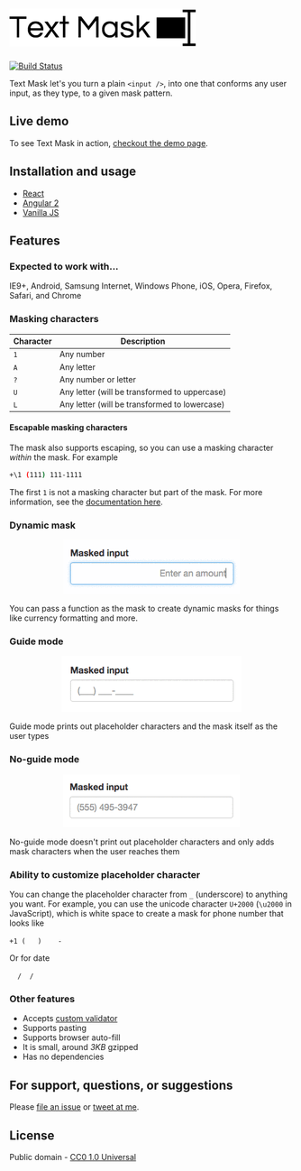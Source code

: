 # [![Text Mask](assets/logo.png)](https://github.com/msafi/text-mask/#readme)

[![Build Status](https://travis-ci.org/msafi/text-mask.svg?branch=master)](https://travis-ci.org/msafi/text-mask)

Text Mask let's you turn a plain `<input />`, into one that conforms
any user input, as they type, to a given mask pattern.

## Live demo

To see Text Mask in action, [checkout the demo page](https://msafi.github.io/text-mask/).

## Installation and usage

* [React](react#readme)
* [Angular 2](angular2#readme)
* [Vanilla JS](vanilla#readme)

## Features

### Expected to work with...

IE9+, Android, Samsung Internet, Windows Phone, iOS, Opera, Firefox, Safari, and Chrome

### Masking characters

Character | Description
--- | ---
`1` | Any number
`A` | Any letter
`?` | Any number or letter
`U` | Any letter (will be transformed to uppercase)
`L` | Any letter (will be transformed to lowercase)

#### Escapable masking characters

The mask also supports escaping, so you can use a masking character *within* the mask. For example

```bash
+\1 (111) 111-1111
```

The first `1` is not a masking character but part of the mask. For more information, see the
[documentation here](https://github.com/msafi/text-mask/blob/master/componentDocumentation.md#readme).

### Dynamic mask

<p align="center">
<img src="assets/dynamicMask.gif"/>
</p>

You can pass a function as the mask to create dynamic masks for things like currency formatting
and more.

### Guide mode

<p align="center">
<img src="assets/guideMode.gif"/>
</p>

Guide mode prints out placeholder characters and the mask itself as the user types

### No-guide mode

<p align="center">
<img src="assets/noGuideMode.gif"/>
</p>

No-guide mode doesn't print out placeholder characters and only adds mask characters when the
user reaches them

### Ability to customize placeholder character

You can change the placeholder character from `_` (underscore) to anything you want. For example,
you can use the unicode character `U+2000` (`\u2000` in JavaScript), which is white space to
create a mask for phone number that looks like

`+1 (   )    -    `

Or for date

`  /  /    `

### Other features

* Accepts [custom validator](https://github.com/msafi/text-mask/blob/master/componentDocumentation.md#validator)
* Supports pasting
* Supports browser auto-fill
* It is small, around *3KB* gzipped
* Has no dependencies

## For support, questions, or suggestions

Please
[file an issue](https://github.com/msafi/text-mask/issues) or
[tweet at me](https://twitter.com/msafi).

## License

Public domain - [CC0 1.0 Universal](https://creativecommons.org/publicdomain/zero/1.0/)
